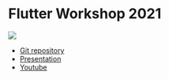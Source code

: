 Flutter Workshop 2021
=====================

<img src="https://i.imgur.com/tWS1y8Il.png">

 * [Git repository](http://bit.ly/flutter_aru_2021_code)
 * [Presentation](http://bit.ly/flutter_aru_2021_slide)
 * [Youtube](http://bit.ly/flutter_aru_2021_video)  
